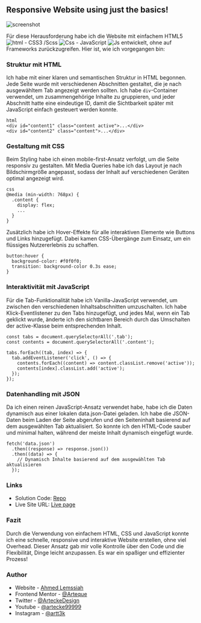 ## Responsive Website using just the basics!

![screenshot](./Projects/Space-tourism/screenshot.png)

Für diese Herausforderung habe ich die Website mit einfachem HTML5 ![html](./Icons/Html.svg) - CSS3 /Scss ![Css](./Icons/Css3.svg) - JavaScript ![Js](./Icons/Js.svg) entwickelt, ohne auf Frameworks zurückzugreifen. Hier ist, wie ich vorgegangen bin:

### Struktur mit HTML

Ich habe mit einer klaren und semantischen Struktur in HTML begonnen. Jede Seite wurde mit verschiedenen Abschnitten gestaltet, die je nach ausgewähltem Tab angezeigt werden sollten. Ich habe `div`-Container verwendet, um zusammengehörige Inhalte zu gruppieren, und jeder Abschnitt hatte eine eindeutige ID, damit die Sichtbarkeit später mit JavaScript einfach gesteuert werden konnte.

```
html
<div id="content1" class="content active">...</div>
<div id="content2" class="content">...</div>
```

### Gestaltung mit CSS

Beim Styling habe ich einen mobile-first-Ansatz verfolgt, um die Seite responsiv zu gestalten. Mit Media Queries habe ich das Layout je nach Bildschirmgröße angepasst, sodass der Inhalt auf verschiedenen Geräten optimal angezeigt wird.

```
css
@media (min-width: 768px) {
  .content {
    display: flex;
    ...
  }
}

```

Zusätzlich habe ich Hover-Effekte für alle interaktiven Elemente wie Buttons und Links hinzugefügt. Dabei kamen CSS-Übergänge zum Einsatz, um ein flüssiges Nutzererlebnis zu schaffen.

```
button:hover {
  background-color: #f0f0f0;
  transition: background-color 0.3s ease;
}
```

### Interaktivität mit JavaScript

Für die Tab-Funktionalität habe ich Vanilla-JavaScript verwendet, um zwischen den verschiedenen Inhaltsabschnitten umzuschalten. Ich habe Klick-Eventlistener zu den Tabs hinzugefügt, und jedes Mal, wenn ein Tab geklickt wurde, änderte ich den sichtbaren Bereich durch das Umschalten der active-Klasse beim entsprechenden Inhalt.

```
const tabs = document.querySelectorAll('.tab');
const contents = document.querySelectorAll('.content');

tabs.forEach((tab, index) => {
  tab.addEventListener('click', () => {
    contents.forEach((content) => content.classList.remove('active'));
    contents[index].classList.add('active');
  });
});
```

### Datenhandling mit JSON

Da ich einen reinen JavaScript-Ansatz verwendet habe, habe ich die Daten dynamisch aus einer lokalen data.json-Datei geladen. Ich habe die JSON-Daten beim Laden der Seite abgerufen und den Seiteninhalt basierend auf dem ausgewählten Tab aktualisiert. So konnte ich den HTML-Code sauber und minimal halten, während der meiste Inhalt dynamisch eingefügt wurde.

```
fetch('data.json')
  .then((response) => response.json())
  .then((data) => {
    // Dynamisch Inhalte basierend auf dem ausgewählten Tab aktualisieren
  });
```

### Links

- Solution Code: [Repo](https://github.com/Arteque/Space-tourism)
- Live Site URL: [Live page](https://arteque.github.io/Space-tourism/index.html)

### Fazit

Durch die Verwendung von einfachem HTML, CSS und JavaScript konnte ich eine schnelle, responsive und interaktive Website erstellen, ohne viel Overhead. Dieser Ansatz gab mir volle Kontrolle über den Code und die Flexibilität, Dinge leicht anzupassen. Es war ein spaßiger und effizienter Prozess!

### Author

- Website - [Ahmed Lemssiah](https://www.artecke.de)
- Frontend Mentor - [@Arteque](https://www.frontendmentor.io/profile/Arteque)
- Twitter - [@ArteckeDesign](https://twitter.com/ArteckeDesign)
- Youtube - [@artecke99999](https://www.youtube.com/channel/UCjzbCFOWdsdV6gxa5ho7EtQ)
- Instagram - [@artt3k](https://www.instagram.com/artt3k/)
